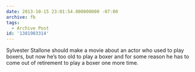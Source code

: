 ```yaml
---
date: 2013-10-15 23:01:54.000000000 -07:00
archive: fb
tags: 
  - Archive Post
id: '1381903314'
---
```


Sylvester Stallone should make a movie about an actor who used to play boxers, but now he’s too old to play a boxer and for some reason he has to come out of retirement to play a boxer one more time.
